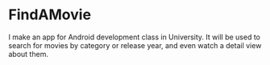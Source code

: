 # FindAMovie
I make an app for Android development class in University. It will be used to search for movies by category or release year, and even watch a detail view about them.
